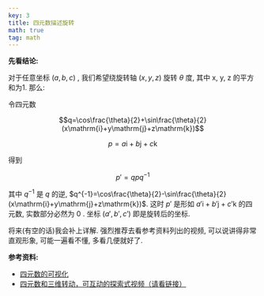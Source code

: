 ```yaml
---
key: 3
title: 四元数描述旋转
math: true
tag: math
---
```

**先看结论:**

对于任意坐标 $(a,b,c)$ , 我们希望绕旋转轴 $(x,y,z)$ 旋转 $\theta$ 度, 其中 x, y, z 的平方和为1. 那么:

令四元数

$$q=\cos\frac{\theta}{2}+\sin\frac{\theta}{2}(x\mathrm{i}+y\mathrm{j}+z\mathrm{k})$$

$$p=a\mathrm{i}+b\mathrm{j}+c\mathrm{k}$$

得到

$$p'=qpq^{-1}$$

其中 $q^{-1}$ 是 $q$ 的逆, $q^{-1}=\cos\frac{\theta}{2}-\sin\frac{\theta}{2}(x\mathrm{i}+y\mathrm{j}+z\mathrm{k})$. 这时 $p'$ 是形如 $a'\mathrm{i}+b'\mathrm{j}+c'\mathrm{k}$ 的四元数, 实数部分必然为 0 . 坐标 $(a',b',c')$ 即是旋转后的坐标.

将来(有空的话)我会补上详解. 强烈推荐去看参考资料列出的视频, 可以说讲得非常直观形象, 可能一遍看不懂, 多看几便就好了.

**参考资料:**
- [四元数的可视化](https://www.bilibili.com/video/av33385105)
- [四元数和三维转动，可互动的探索式视频（请看链接）](https://www.bilibili.com/video/av35804287)
